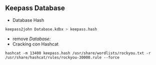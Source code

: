 ## Keepass Database

- Database Hash

```sh
keepass2john Database.kdbx > keepass.hash
```

- remove  *Database:*
- Cracking con Hashcat 

```
hashcat -m 13400 keepass.hash /usr/share/wordlists/rockyou.txt -r /usr/share/hashcat/rules/rockyou-30000.rule --force
```